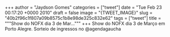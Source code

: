 
+++
author = "Jaydson Gomes"
categories = ["tweet"]
date = "Tue Feb 23 00:17:20 +0000 2010"
draft = false
image = "{TWEET_IMAGE}"
slug = "40b2f96c1f807a09b8575c1b8e98de325c832e62"
tags = ["tweet"]
title = """Show do NOFX dia 3 de Mar..."""
+++
Show do NOFX dia 3 de Março em Porto Alegre. Sorteio de ingressos no @agendagaucha
